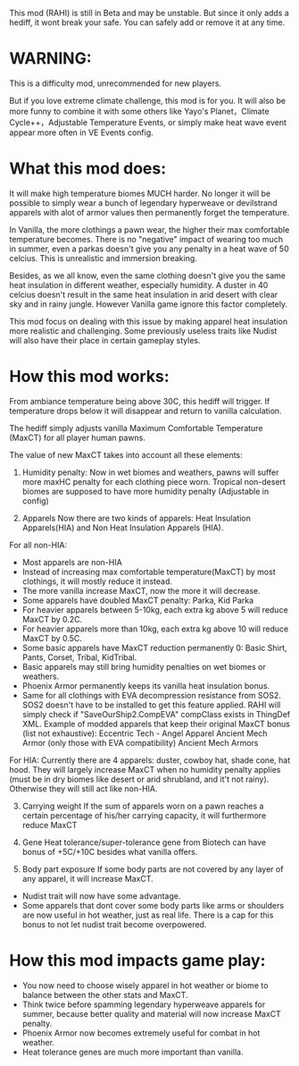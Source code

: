 This mod (RAHI) is still in Beta and may be unstable. But since it only adds a hediff, it wont break your safe. You can safely add or remove it at any time.

# WARNING: 

This is a difficulty mod, unrecommended for new players. 

But if you love extreme climate challenge, this mod is for you. It will also be more funny to combine it with some others like Yayo's Planet，Climate Cycle++，Adjustable Temperature Events, or simply make heat wave event appear more often in VE Events config.

# What this mod does:

It will make high temperature biomes MUCH harder. No longer it will be possible to simply wear a bunch of legendary hyperweave or devilstrand apparels with alot of armor values then permanently forget the temperature. 

In Vanilla, the more clothings a pawn wear, the higher their max comfortable temperature becomes. There is no "negative" impact of wearing too much in summer, even a parkas doesn't give you any penalty in a heat wave of 50 celcius. This is unrealistic and immersion breaking. 
	
Besides, as we all know, even the same clothing doesn't give you the same heat insulation in different weather, especially humidity. A duster in 40 celcius doesn't result in the same heat insulation in arid desert with clear sky and in rainy jungle. However Vanilla game ignore this factor completely. 
	
This mod focus on dealing with this issue by making apparel heat insulation more realistic and challenging. Some previously useless traits like Nudist will also have their place in certain gameplay styles.

# How this mod works:

From ambiance temperature being above 30C, this hediff will trigger. If temperature drops below it will disappear and return to vanilla calculation.

The hediff simply adjusts vanilla Maximum Comfortable Temperature (MaxCT) for all player human pawns.

The value of new MaxCT takes into account all these elements:

1. Humidity penalty:
Now in wet biomes and weathers, pawns will suffer more maxHC penalty for each clothing piece worn. 
Tropical non-desert biomes are supposed to have more humidity penalty (Adjustable in config)

2. Apparels
Now there are two kinds of apparels: Heat Insulation Apparels(HIA) and Non Heat Insulation Apparels (HIA).


For all non-HIA:
- Most apparels are non-HIA
- Instead of increasing max comfortable temperature(MaxCT) by most clothings, it will mostly reduce it instead.
- The more vanilla increase MaxCT, now the more it will decrease. 
- Some apparels have doubled MaxCT penalty: Parka, Kid Parka
- For heavier apparels between 5-10kg, each extra kg above 5 will reduce MaxCT by 0.2C.
- For heavier apparels more than 10kg, each extra kg above 10 will reduce MaxCT by 0.5C.
- Some basic apparels have MaxCT reduction permanently 0: Basic Shirt, Pants, Corset, Tribal, KidTribal.
- Basic apparels may still bring humidity penalties on wet biomes or weathers.
- Phoenix Armor permanently keeps its vanilla heat insulation bonus.
- Same for all clothings with EVA decompression resistance from SOS2. 
SOS2 doesn't have to be installed to get this feature applied. RAHI will simply check if "SaveOurShip2.CompEVA" compClass exists in ThingDef XML.
Example of modded apparels that keep their original MaxCT bonus (list not exhaustive): 
Eccentric Tech - Angel Apparel Ancient Mech Armor (only those with EVA compatibility)
Ancient Mech Armors

For HIA:
Currently there are 4 apparels: duster, cowboy hat, shade cone, hat hood.
They will largely increase MaxCT when no humidity penalty applies (must be in dry biomes like desert or arid shrubland, and it't not rainy). Otherwise they will still act like non-HIA.


3. Carrying weight
If the sum of apparels worn on a pawn reaches a certain percentage of his/her carrying capacity, it will furthermore reduce MaxCT


4. Gene
Heat tolerance/super-tolerance gene from Biotech can have bonus of +5C/+10C besides what vanilla offers.


5. Body part exposure
If some body parts are not covered by any layer of any apparel, it will increase MaxCT. 
- Nudist trait will now have some advantage.
- Some apparels that dont cover some body parts like arms or shoulders are now useful in hot weather, just as real life.
There is a cap for this bonus to not let nudist trait become overpowered.


# How this mod impacts game play:

- You now need to choose wisely apparel in hot weather or biome to balance between the other stats and MaxCT.
- Think twice before spamming legendary hyperweave apparels for summer, because better quality and material will now increase MaxCT penalty.
- Phoenix Armor now becomes extremely useful for combat in hot weather.
- Heat tolerance genes are much more important than vanilla. 